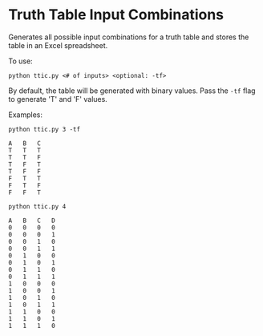 # Truth Table Input Combinations
Generates all possible input combinations for a truth table and stores the table in an Excel spreadsheet.

To use:

`python ttic.py <# of inputs> <optional: -tf>`

By default, the table will be generated with binary values. Pass the `-tf` flag to generate 'T' and 'F' values.

Examples:

`python ttic.py 3 -tf`

```
A	B	C
T	T	T
T	T	F
T	F	T
T	F	F
F	T	T
F	T	F
F	F	T
```

`python ttic.py 4`

```
A	B	C	D
0	0	0	0
0	0	0	1
0	0	1	0
0	0	1	1
0	1	0	0
0	1	0	1
0	1	1	0
0	1	1	1
1	0	0	0
1	0	0	1
1	0	1	0
1	0	1	1
1	1	0	0
1	1	0	1
1	1	1	0
```
